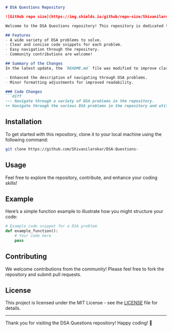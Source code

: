 ```markdown
# DSA Questions Repository 

![GitHub repo size](https://img.shields.io/github/repo-size/Shivanilarokar/DSA-Questions-?style=flat-square) ![GitHub language count](https://img.shields.io/github/languages/count/Shivanilarokar/DSA-Questions-?style=flat-square) ![GitHub last commit](https://img.shields.io/github/last-commit/Shivanilarokar/DSA-Questions-?style=flat-square)

Welcome to the DSA Questions repository! This repository is dedicated to providing a comprehensive collection of Data Structures and Algorithms (DSA) problems, along with their solutions. It's a great resource for anyone looking to improve their coding skills and prepare for technical interviews.

## Features
- A wide variety of DSA problems to solve.
- Clear and concise code snippets for each problem.
- Easy navigation through the repository.
- Community contributions are welcome!

## Summary of the Changes
In the latest update, the `README.md` file was modified to improve clarity and structure. The following changes were made:

- Enhanced the description of navigating through DSA problems.
- Minor formatting adjustments for improved readability.

### Code Changes
```diff
--- Navigate through a variety of DSA problems in the repository.
++ Navigate through the various DSA problems in the repository and utilize the code snippets provided.
```

## Installation
To get started with this repository, clone it to your local machine using the following command:

```bash
git clone https://github.com/Shivanilarokar/DSA-Questions-
```

## Usage
Feel free to explore the repository, contribute, and enhance your coding skills! 

## Example
Here’s a simple function example to illustrate how you might structure your code:

```python
# Example code snippet for a DSA problem
def example_function():
    # Your code here
    pass
```

## Contributing
We welcome contributions from the community! Please feel free to fork the repository and submit pull requests.

## License
This project is licensed under the MIT License - see the [LICENSE](LICENSE) file for details.

---

Thank you for visiting the DSA Questions repository! Happy coding! 🚀
```